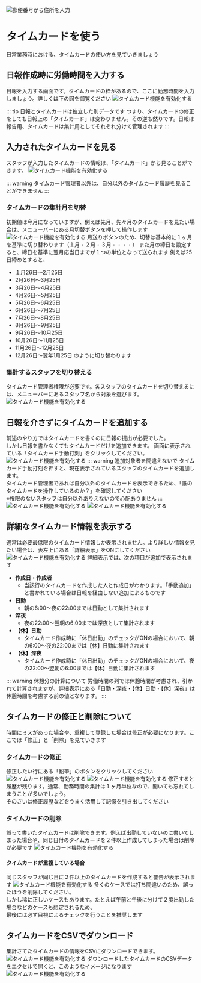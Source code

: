 ![郵便番号から住所を入力](/timecard/icatch.png)

# タイムカードを使う
日常業務時における、タイムカードの使い方を見ていきましょう
## 日報作成時に労働時間を入力する
日報を入力する画面です。タイムカードの枠があるので、ここに勤務時間を入力しましょう。詳しくは下の図を御覧ください
![タイムカード機能を有効化する](/timecard/t3.png)

::: tip 日報とタイムカードは独立した別データです
つまり、タイムカードの修正をしても日報上の「タイムカード」は変わりません。その逆も然りです。日報は報告用、タイムカードは集計用としてそれぞれ分けて管理されます
:::

## 入力されたタイムカードを見る
スタッフが入力したタイムカードの情報は、「タイムカード」から見ることができます。
![タイムカード機能を有効化する](/timecard/t10.png)

::: warning
タイムカード管理者以外は、自分以外のタイムカード履歴を見ることができません
:::

### タイムカードの集計月を切替
初期値は今月になっていますが、例えば先月、先々月のタイムカードを見たい場合は、メニューバーにある月切替ボタンを押して操作します
![タイムカード機能を有効化する](/timecard/t22.png)
月送りボタンのため、切替は基本的に１ヶ月を基準に切り替わります（１月・２月・３月・・・・）
また月の締日を設定すると、締日を基準に翌月応当日までが１つの単位となって送られます
例えば25日締めとすると、
- １月26日〜2月25日
- 2月26日〜3月25日
- 3月26日〜4月25日
- 4月26日〜5月25日
- 5月26日〜6月25日
- 6月26日〜7月25日
- 7月26日〜8月25日
- 8月26日〜9月25日
- 9月26日〜10月25日
- 10月26日〜11月25日
- 11月26日〜12月25日
- 12月26日〜翌年1月25日
のように切り替わります

### 集計するスタッフを切り替える
タイムカード管理者権限が必要です。各スタッフのタイムカードを切り替えるには、メニューバーにあるスタッフ名から対象を選びます。
![タイムカード機能を有効化する](/timecard/t23.png)


## 日報を介さずにタイムカードを追加する
前述のやり方ではタイムカードを書くのに日報の提出が必要でした。  
しかし日報を書かなくてもタイムカードだけを追加できます。
画面に表示されている「タイムカード手動打刻」をクリックしてください。
![タイムカード機能を有効化する](/timecard/t11.png)
::: warning 追加対象者を間違えないで
タイムカード手動打刻を押すと、現在表示されているスタッフのタイムカードを追加します。  
タイムカード管理者であれば自分以外のタイムカードを表示できるため、「誰のタイムカードを操作しているのか？」を確認してください  
※権限のないスタッフは自分以外ありえないので心配ありません
:::
![タイムカード機能を有効化する](/timecard/t12.png)
![タイムカード機能を有効化する](/timecard/t13.png)

## 詳細なタイムカード情報を表示する
通常は必要最低限のタイムカード情報しか表示されません。より詳しい情報を見たい場合は、表左上にある「詳細表示」をONにしてください
![タイムカード機能を有効化する](/timecard/t19.png)
詳細表示では、次の項目が追加で表示されます
- **作成日・作成者**
  - 当該行のタイムカードを作成した人と作成日がわかります。「手動追加」と書かれている場合は日報を経由しない追加によるものです
- **日勤**
  - 朝の6:00〜夜の22:00までは日勤として集計されます
- **深夜**
  - 夜の22:00〜翌朝の6:00までは深夜として集計されます
- **【休】日勤**
  - タイムカード作成時に「休日出勤」のチェックがONの場合において、朝の6:00〜夜の22:00までは【休】日勤に集計されます
- **【休】深夜**
  - タイムカード作成時に「休日出勤」のチェックがONの場合において、夜の22:00〜翌朝の6:00までは【休】日勤に集計されます

::: warning 休憩分の計算について
労働時間の列では休憩時間が考慮され、引かれて計算されますが、詳細表示にある「日勤・深夜・【休】日勤・【休】深夜」は休憩時間を考慮する前の値となります。
:::

## タイムカードの修正と削除について
時間にミスがあった場合や、重複して登録した場合は修正が必要になります。ここでは「修正」と「削除」を見ていきます
### タイムカードの修正
修正したい行にある「鉛筆」のボタンをクリックしてください
![タイムカード機能を有効化する](/timecard/t14.png)
![タイムカード機能を有効化する](/timecard/t15.png)
修正すると履歴が残ります。通常、勤務時間の集計は１ヶ月単位なので、聞いても忘れてしまうことが多いでしょう。  
そのさいは修正履歴などをうまく活用して記憶を引き出してください

### タイムカードの削除
誤って書いたタイムカードは削除できます。例えば出勤していないのに書いてしまった場合や、同じ日付のタイムカードを２件以上作成してしまった場合は削除が必要です
![タイムカード機能を有効化する](/timecard/t17.png)

#### タイムカードが重複している場合
同じスタッフが同じ日に２件以上のタイムカードを作成すると警告が表示されます
![タイムカード機能を有効化する](/timecard/t18.png)
多くのケースでは打ち間違いのため、誤ったほうを削除してください。  
しかし稀に正しいケースもあります。たとえば午前と午後に分けて２度出勤した場合などのケースも想定されるため、  
最後には必ず目視によるチェックを行うことを推奨します

## タイムカードをCSVでダウンロード
集計さてたタイムカードの情報をCSVにダウンロードできます。
![タイムカード機能を有効化する](/timecard/t20.png)
ダウンロードしたタイムカードのCSVデータをエクセルで開くと、このようなイメージになります
![タイムカード機能を有効化する](/timecard/t21.png)


